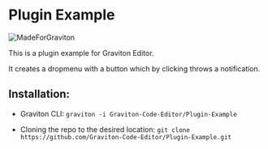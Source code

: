 # Plugin Example

![MadeForGraviton](https://raw.githubusercontent.com/Graviton-Code-Editor/website/master/src/badges/made_for_graviton.svg?sanitize=true)

This is a plugin example for Graviton Editor.

It creates a dropmenu with a button which by clicking throws a notification.


## Installation:

* Graviton CLI: `graviton -i Graviton-Code-Editor/Plugin-Example ` 

* Cloning the repo to the desired location: `git clone https://github.com/Graviton-Code-Editor/Plugin-Example.git`

